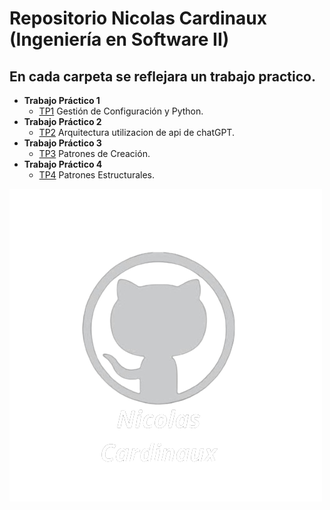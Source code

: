 # Repositorio Nicolas Cardinaux (Ingeniería en Software II)
## En cada carpeta se reflejara un trabajo practico.
   - **Trabajo Práctico 1**
     - [TP1](https://github.com/NicolasCardinaux/-UADER_IS2_Cardinaux/tree/main/TP1) Gestión de Configuración y Python. 
   - **Trabajo Práctico 2**
     - [TP2](https://github.com/NicolasCardinaux/-UADER_IS2_Cardinaux/tree/main/TP1-TP2-TP3-TP4/src/chatGPT) Arquitectura utilizacion de api de chatGPT.
   - **Trabajo Práctico 3**
     - [TP3](https://github.com/NicolasCardinaux/-UADER_IS2_Cardinaux/tree/main/TP1-TP2-TP3-TP4/src/TP3) Patrones de Creación.
   - **Trabajo Práctico 4**
     - [TP4](https://github.com/NicolasCardinaux/-UADER_IS2_Cardinaux/tree/main/TP1-TP2-TP3-TP4/src/TP4) Patrones Estructurales.




   
     
![Nicolas Cardinaux](Nicolas_Cardinaux.png)
